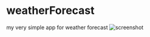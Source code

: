 # weatherForecast
my very simple app for weather forecast
![screenshot](/src/image/startWindiws.png)
